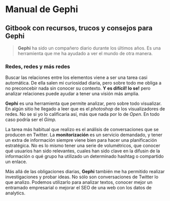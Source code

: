 # Manual de Gephi

## Gitbook con recursos, trucos y consejos para Gephi

> **Gephi** ha sido un compañero diario durante los últimos años. Es una herramienta que me ha ayudado a ver el mundo de otra manera.

### Redes, redes y más redes

Buscar las relaciones entre los elementos viene a ser una tarea casi automática. De ella salen mi curiosidad diaria, pero sobre todo me obliga a no preconcebir nada sin conocer su contexto. **Y es difícil! lo se!** pero analizar relaciones puede ayudar a tener una visión más amplia.

**Gephi** es una herramienta que permite analizar, pero sobre todo visualizar. En algún sitio he llegado a leer que es el _photoshop_ de los visualizadores de redes. No se si yo lo calificaría así, más que nada por lo de _Open_. En todo caso podría ser el _Gimp._

La tarea más habitual que realizo es el análisis de conversaciones que se producen en Twitter. La **monitorización** es un servicio demandado, y tener un extra de información siempre viene bien para hacer una planificación estratégica. No es lo mismo tener una serie de volumétricos, que conocer qué usuarios han sido relevantes, cuales han sido clave en la difusin de la información o qué grupo ha utilizado un determinado hashtag o compartido un enlace.

Más allá de las obligaciones diarias, **Gephi** también me ha permitido realizar investigaciones y probar ideas. No sólo son conversaciones de Twitter lo que analizo. Podemos utilizarlo para analizar textos, conocer mejor un entramado empresarial o mejorar el SEO de una web con los datos de analytics.

